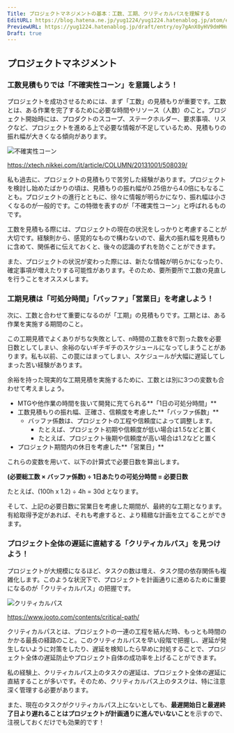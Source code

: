```yaml
---
Title: プロジェクトマネジメントの基本：工数、工期、クリティカルパスを理解する
EditURL: https://blog.hatena.ne.jp/yug1224/yug1224.hatenablog.jp/atom/entry/6802418398336582650
PreviewURL: https://yug1224.hatenablog.jp/draft/entry/oy7gAnX0yHV9dmMHuOpcb2ie5e4
Draft: true
---
```


## プロジェクトマネジメント

### 工数見積もりでは「不確実性コーン」を意識しよう！

プロジェクトを成功させるためには、まず「工数」の見積もりが重要です。工数とは、ある作業を完了するために必要な時間やリソース（人数）のこと。プロジェクト開始時には、プロダクトのスコープ、ステークホルダー、要求事項、リスクなど、プロジェクトを進める上で必要な情報が不足しているため、見積もりの振れ幅が大きくなる傾向があります。

![不確実性コーン](https://xtech.nikkei.com/it/article/COLUMN/20131001/508039/zu01.jpg?__scale=w:800,h:520,q:100&_sh=0730df02e0)

https://xtech.nikkei.com/it/article/COLUMN/20131001/508039/

私も過去に、プロジェクトの見積もりで苦労した経験があります。プロジェクトを検討し始めたばかりの頃は、見積もりの振れ幅が0.25倍から4.0倍にもなることも。プロジェクトの進行とともに、徐々に情報が明らかになり、振れ幅は小さくなるのが一般的です。この特徴を表すのが「不確実性コーン」と呼ばれるものです。

工数を見積もる際には、プロジェクトの現在の状況をしっかりと考慮することが大切です。経験則から、感覚的なもので構わないので、最大の振れ幅を見積もりに含めて、関係者に伝えておくと、後々の認識のずれを防ぐことができます。

また、プロジェクトの状況が変わった際には、新たな情報が明らかになったり、確定事項が増えたりする可能性があります。そのため、要所要所で工数の見直しを行うことをオススメします。

### 工期見積は「可処分時間」「バッファ」「営業日」を考慮しよう！

次に、工数と合わせて重要になるのが「工期」の見積もりです。工期とは、ある作業を実施する期間のこと。

この工期見積でよくありがちな失敗として、n時間の工数を8で割った数を必要日数としてしまい、余裕のないギチギチのスケジュールになってしまうことがあります。私も以前、この罠にはまってしまい、スケジュールが大幅に遅延してしまった苦い経験があります。

余裕を持った現実的な工期見積を実施するために、工数とは別に3つの変数も合わせて考えましょう。

- MTGや他作業の時間を抜いて開発に充てられる**「1日の可処分時間」**
- 工数見積もりの振れ幅、正確さ、信頼度を考慮した**「バッファ係数」**
  - バッファ係数は、プロジェクトの工程や信頼度によって調整します。
    - たとえば、プロジェクト初期や信頼度が低い場合は1.5などと置く
    - たとえば、プロジェクト後期や信頼度が高い場合は1.2などと置く
- プロジェクト期間内の休日を考慮した**「営業日」**

これらの変数を用いて、以下の計算式で必要日数を算出します。

**(必要総工数 × バッファ係数) ÷ 1日あたりの可処分時間 = 必要日数**

たとえば、(100h x 1.2) ÷ 4h = 30d となります。

そして、上記の必要日数に営業日を考慮した期間が、最終的な工期となります。有給取得予定があれば、それも考慮すると、より精緻な計画を立てることができます。

### プロジェクト全体の遅延に直結する「クリティカルパス」を見つけよう！

プロジェクトが大規模になるほど、タスクの数は増え、タスク間の依存関係も複雑化します。このような状況下で、プロジェクトを計画通りに進めるために重要になるのが「クリティカルパス」の把握です。

![クリティカルパス](https://www.jooto.com/wp-content/uploads/2019/07/2-3.png.webp)

https://www.jooto.com/contents/critical-path/

クリティカルパスとは、プロジェクトの一連の工程を結んだ時、もっとも時間のかかる最長の経路のこと。このクリティカルパスを早い段階で把握し、遅延が発生しないように対策をしたり、遅延を検知したら早めに対処することで、プロジェクト全体の遅延防止やプロジェクト自体の成功率を上げることができます。

私の経験上、クリティカルパス上のタスクの遅延は、プロジェクト全体の遅延に直結することが多いです。そのため、クリティカルパス上のタスクは、特に注意深く管理する必要があります。

また、現在のタスクがクリティカルパス上にないとしても、**最遅開始日と最遅終了日より遅れることはプロジェクトが計画通りに進んでいないこと**を示すので、注視しておくだけでも効果的です！
